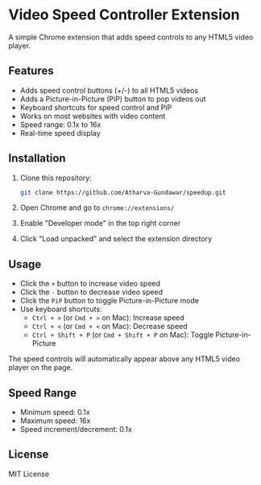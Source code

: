 # Video Speed Controller Extension

A simple Chrome extension that adds speed controls to any HTML5 video player.

## Features

- Adds speed control buttons (+/-) to all HTML5 videos
- Adds a Picture-in-Picture (PiP) button to pop videos out
- Keyboard shortcuts for speed control and PiP
- Works on most websites with video content
- Speed range: 0.1x to 16x
- Real-time speed display

## Installation

1. Clone this repository:
   ```bash
   git clone https://github.com/Atharva-Gundawar/speedup.git
   ```

2. Open Chrome and go to `chrome://extensions/`

3. Enable "Developer mode" in the top right corner

4. Click "Load unpacked" and select the extension directory

## Usage

- Click the `+` button to increase video speed
- Click the `-` button to decrease video speed
- Click the `PiP` button to toggle Picture-in-Picture mode
- Use keyboard shortcuts:
  - `Ctrl + >` (or `Cmd + >` on Mac): Increase speed
  - `Ctrl + <` (or `Cmd + <` on Mac): Decrease speed
  - `Ctrl + Shift + P` (or `Cmd + Shift + P` on Mac): Toggle Picture-in-Picture

The speed controls will automatically appear above any HTML5 video player on the page.

## Speed Range

- Minimum speed: 0.1x
- Maximum speed: 16x
- Speed increment/decrement: 0.1x

## License

MIT License 